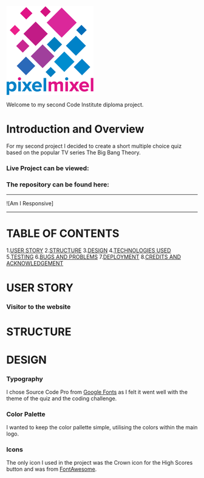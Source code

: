 ![pixelmixel logo](docs/images/pixelmixel.png "Pixel Mixel Logo")

Welcome to my second Code Institute diploma project.

# Introduction and Overview
For my second project I decided to create a short multiple choice quiz based on the popular TV series The Big Bang Theory.

### **Live Project can be viewed:**

### **The repository can be found here:**

---

![Am I Responsive]

---

# TABLE OF CONTENTS
1.[USER STORY](#user-story)
2.[STRUCTURE](#structure)
3.[DESIGN](#design)
4.[TECHNOLOGIES USED](#technologies-used)
5.[TESTING](#testing)
6.[BUGS AND PROBLEMS](#bugs-and-problems)
7.[DEPLOYMENT](#deployment)
8.[CREDITS AND ACKNOWLEDGEMENT](#credits-and-achknowledgement)

# USER STORY
### Visitor to the website


# STRUCTURE



# DESIGN
### Typography
I chose Source Code Pro from [Google Fonts](https://fonts.google.com/) as I felt it went well with the theme of the quiz and the coding challenge.

### Color Palette
I wanted to keep the color pallette simple, utilising the colors within the main logo.


### Icons
The only icon I used in the project was the Crown icon for the High Scores button and was from [FontAwesome](https://fontawesome.com/).